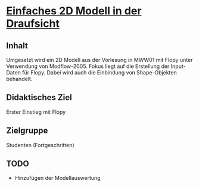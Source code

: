 # [Einfaches 2D Modell in der Draufsicht](01_MODELL_INITIIEREN_AWH2015_p432.ipynb)
## Inhalt
Umgesetzt wird ein 2D Modell aus der Vorlesung in MWW01 mit Flopy unter Verwendung von Modflow-2005. Fokus liegt auf die Erstellung der Input-Daten für Flopy. Dabei wird auch die Einbindung von Shape-Objekten behandelt.

## Didaktisches Ziel
Erster Einstieg mit Flopy

## Zielgruppe
Studenten (Fortgeschritten)

## **TODO**
- Hinzufügen der Modellauswertung
